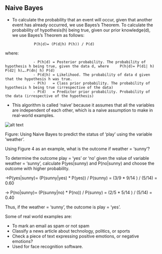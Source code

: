 ## Naive Bayes

- To calculate the probability that an event will occur, given that another event has already occurred, we use Bayes’s Theorem. To calculate the probability of hypothesis(h) being true, given our prior knowledge(d), we use Bayes’s Theorem as follows:

                P(h|d)= (P(d|h) P(h)) / P(d)

where:

                 - P(h|d) = Posterior probability. The probability of hypothesis h being true, given the data d, where     P(h|d)= P(d1| h) P(d2| h)….P(dn| h) P(d)
                 - P(d|h) = Likelihood. The probability of data d given that the hypothesis h was true.
                 - P(h)   = Class prior probability. The probability of hypothesis h being true (irrespective of the data)
                 - P(d)   = Predictor prior probability. Probability of the data (irrespective of the hypothesis)

- This algorithm is called ‘naive’ because it assumes that all the variables are independent of each other, which is a naive assumption to make in real-world examples.


 ![alt text](https://www.dataquest.io/wp-content/uploads/2019/01/Naive-Bayes.png)

Figure: Using Naive Bayes to predict the status of ‘play’ using the variable ‘weather’.

Using Figure 4 as an example, what is the outcome if weather = ‘sunny’?

To determine the outcome play = ‘yes’ or ‘no’ given the value of variable weather = ‘sunny’, calculate P(yes|sunny) and P(no|sunny) and choose the outcome with higher probability.

->P(yes|sunny)= (P(sunny|yes) * P(yes)) / P(sunny) = (3/9 * 9/14 ) / (5/14) = 0.60

-> P(no|sunny)= (P(sunny|no) * P(no)) / P(sunny) = (2/5 * 5/14 ) / (5/14) = 0.40

Thus, if the weather = ‘sunny’, the outcome is play = ‘yes’.

Some of real world examples are:

- To mark an email as spam or not spam
- Classify a news article about technology, politics, or sports
- Check a piece of text expressing positive emotions, or negative emotions?
- Used for face recognition software.
